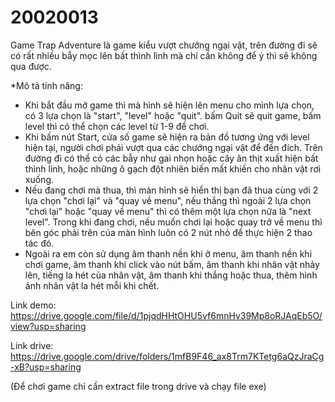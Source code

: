# 20020013

Game Trap Adventure là game kiểu vượt chướng ngại vật, trên đường đi sẽ có rất nhiều bẫy mọc lên bất thình lình mà chỉ cần không để ý thì sẽ không qua được.

*Mô tả tính năng:

- Khi bắt đầu mở game thì mà hình sẽ hiện lên menu cho mình lựa chọn, có 3 lựa chọn là "start", "level" hoặc "quit". bấm Quit sẽ quit game, bấm level thì có thể chọn các level từ 1-9 để chơi. 
- Khi bấm nút Start, cửa số game sẽ hiện ra bản đồ tương ứng với level hiện tại, người chơi phải vượt qua các chướng ngại vật để đến đích. Trên đường đi có thể có các bẫy như gai nhọn hoặc cây ăn thịt xuất hiện bất thình lình, hoặc những ô gạch đột nhiên biến mất khiến cho nhân vật rơi xuống.
- Nếu đang chơi mà thua, thì màn hình sẽ hiển thị bạn đã thua cùng với 2 lựa chọn "chơi lại" và "quay về menu", nếu thắng thì ngoài 2 lựa chọn "chơi lại" hoặc "quay về menu" thì có thêm một lựa chọn nữa là "next level". Trong khi đang chơi, nếu muốn chơi lại hoặc quay trở về menu thì bên góc phải trên của màn hình luôn có 2 nút nhỏ để thực hiện 2 thao tác đó.
- Ngoài ra em còn sử dụng âm thanh nền khi ở menu, âm thanh nền khi chơi game, âm thanh khi click vào nút bấm, âm thanh khi nhân vật nhảy lên, tiếng la hét của nhân vật, âm thanh khi thắng hoặc thua, thêm hình ảnh nhân vật la hét mỗi khi chết.

Link demo: https://drive.google.com/file/d/1pjqdHHtOHU5vf6mnHv39Mp8oRJAqEb5O/view?usp=sharing

Link drive: https://drive.google.com/drive/folders/1mfB9F46_ax8Trm7KTetg6aQzJraCg-xB?usp=sharing

(Để chơi game chỉ cần extract file trong drive và chạy file exe) 

